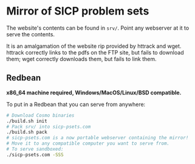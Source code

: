 # Mirror of SICP problem sets

The website's contents can be found in `srv/`. Point any webserver at it to
serve the contents.

It is an amalgamation of the website rip provided by httrack and wget. httrack
correctly links to the pdfs on the FTP site, but fails to download them; wget
correctly downloads them, but fails to link them.

## Redbean
**x86_64 machine required, Windows/MacOS/Linux/BSD compatible.**

To put in a Redbean that you can serve from anywhere:
``` sh
# Download Cosmo binaries
./build.sh init
# Pack srv/ into sicp-psets.com
./build.sh pack
# sicp-psets.com is a now portable webserver containing the mirror!
# Move it to any compatible computer you want to serve from.
# To serve sandboxed:
./sicp-psets.com -SSS
```
